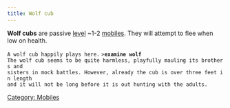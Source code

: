 ```yaml
---
title: Wolf cub
---
```


**Wolf cubs** are passive [level](level "wikilink") ~1-2
[mobiles](mobile "wikilink"). They will attempt to flee when low on
health.

`A wolf cub happily plays here.`
`>`**`examine wolf`**
`The wolf cub seems to be quite harmless, playfully mauling its brothers and`
`sisters in mock battles. However, already the cub is over three feet in length`
`and it will not be long before it is out hunting with the adults.`

[Category: Mobiles](Category:_Mobiles "wikilink")